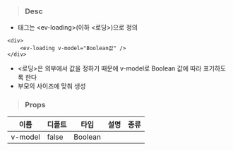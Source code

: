 
>### Desc
 - 태그는 &lt;ev-loading&gt;(이하 <로딩>)으로 정의

```
<div>
    <ev-loading v-model="Boolean값" />
</div>
```

 - <로딩>은 외부에서 값을 정하기 때문에 v-model로 Boolean 값에 따라 표기하도록 한다
 - 부모의 사이즈에 맞춰 생성

>### Props
  | 이름 | 디폴트 | 타입 | 설명 | 종류 |
  |------------ |-----------|---------|-------------------------|---------------------------------------------------|
  | v-model | false | Boolean |  | |
